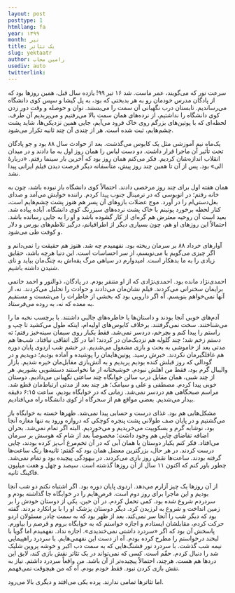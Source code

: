 ```yaml
---
layout: post
posttype: 1
htmllang: fa
year: ۱۳۹۹
month: تیر
title: یک تئاتر
slug: yektaatr
author: رامین مجاب
usediv: auto
twitterlink: 
---
```


سرعت نور که می‌گویند، عمر ماست. شد ۱۶ تیر ۹۹! یازده سال قبل، همین روزها بود که از پادگان مدرس خودمان رو به هر بدبختی که بود، به پل گیشا و سپس کوی دانشگاه می‌رساندیم. تابستان درب نگهبانی آن سمت را می‌بستند. توان و حوصله و وقت دور زدن کوی دانشگاه را نداشتیم، از نرده‌های همان سمت بالا می‌رفتیم و می‌پریدیم آن طرف. لحظه‌ای که با پوتین‌های بزرگم روی خاک فرود می‌آیم، جایی همین نزدیکی‌ها، شاید پشت چشم‌هایم، ثبت شده است. هر از چندی آن چند ثانیه تکرار می‌شود.

یک‌ماه نیم آموزشی مثل یک کابوس می‌گذشت. بعد از حوادث سال ۸۸ بود و جو پادگان تحت تأثیر آن ماجرا قرار داشت. دو دست لباس را همان روز اول به ما دادند و در میدان انقلاب اندازه‌شان کردیم. فکر می‌کنم همان روز بود که آخرین بار سینما رفتم. «دربارهٔ الی» بود. پس از آن تا همین چند روز پیش، متأسفانه دیگر فرصت دیدن فیلم ایرانی پیدا نشد. 

همان هفته اول برای چند روز مرخصی دادند. احتمالاً کوی دانشگاه باز نبوده باشد، چون به خانه رفتم؛ در اتوبوسی که در ترمینال جنوب پیدا کردم. راننده خوابش می‌آمد و صدای بغل‌دستی‌ام را در آورد. موج عضلات بازوهای آن پسر هم هنوز پشت چشم‌هایم است، کنار لحظه برخورد پوتینم با خاک پشت نرده‌های سبزرنگ کوی دانشگاه. آباده پیاده شد. بعید است آن روحیه معترض هم گره‌ای از کار گشوده باشد و او را به جایی رسانده باشد. احتمالاً ‌این روزهای او هم، چون بسیاری دیگر از اطرافیانم، درگیر تلاطم‌های بورس و دلار و کوفت طی می‌شود.

آوارهای خرداد ۸۸ بر سرمان ریخته بود. نفهمیدم چه شد. هنوز هم حقیقت را نمی‌دانم و اگر چیزی می‌گویم یا می‌نویسم، از سر احساسات است. این دنیا هرچه باشد، حقایق زیادی را به ما بدهکار است. امیدوارم در سیاهی مرگ یقه‌اش به چنگ‌مان بیاید و نای شنیدن داشته باشیم.

احمدی‌نژاد مانده بود. احمدی‌نژادی که از او متنفر بودم. در پادگان، ذوالنور و احمد خاتمی برایمان سخنرانی می‌کردند. فیلم نشان‌مان می‌دادند و حوادث را تحلیل می‌کردند. نه، از آنها نمی‌خواهم بنویسم. آه اگر دارویی بود که بخشی از خاطرات را می‌شست و مستقیم به معده که نه، به روده می‌فرستاد.

آدم‌های خوبی آنجا بودند و داستان‌ها یا خاطره‌های جالبی داشتند. با برچسب نخبه ما را می‌شناختند. سخت نمی‌گرفتند. برخلاف کابوس‌های اولیه‌ام،  اینکه طول می‌کشید تا چپ و راستم را پیدا کنم و بچرخم، دردسر نمی‌شد. فقط یکبار روی سیمان سینه‌خیز رفتم؛ ته دستم زخم شد؛ چند گلوله هم نزدیک‌مان در کردند؛ اما در کل اتفاقی نیافتاد. شب‌ها هم مدتی بعد از خاموشی به بحث و بازی مشغول می‌شدیم. در خشم شب اردوی پایان دوره هم غافلگیرمان نکردند. خبرش رسید. پوتین‌هایمان را پوشیده و آماده بودیم؛ دویدیم و در گودالی که روز قبلش کنده بودیم پریدیم و به آتش‌بازی مقابل‌مان خیره شدیم. بازار والیبال گرم بود، فقط من اهلش نبودم. خوشبختانه از ما نخواستند دستشویی بشوریم. هر از چند شبی، همان مقابل درب سالن خوابگاه چند ساعتی نگهبانی می‌دادیم. دوستان خوبی پیدا کردم. مصطفی و علی و سیامک؛ هر چند بعد از مدتی ارتباط‌مان قطع شد. مراسم صبحگاهی هم دردسر نمی‌شد. زمانی که در خوابگاه بودیم، ساعت ۶:۱۵ دقیقه بیدار می‌شدیم. بعضی مواقع هم از سحرگاه از کوی دانشگاه راه می‌افتادیم.

مشکل‌هایی هم بود. غذای درست و حسابی پیدا نمی‌شد. ظهرها خسته به خوابگاه باز می‌گشتیم و در پایان صف طولانی پشت پنجره کوچکی که دروازه ورود به تنها مغازه آنجا بود، نوشابه گرم و بسکوییت می‌خریدیم و می‌خوردیم. البته اگر تمام نمی‌شد. بحران اضافه تقاضای چایی هم وجود داشت؛ مخصوصاً بعد از شام که هوسش بر سرمان می‌افتاد. فکر کنم یکبار دوستان با همان آبی که در آن تخم‌مرغ آب‌پز کرده بودند، چایی درست کردند. در هر حال، بزرگترین معضل همان بود که گفتم: ثانیه‌ها رنگ ساعت‌ها گرفته بودند. ساعت‌ها نقش روز بازی می‌کردند. در بیهودگی پیچیده بود و تمام نمی‌شد. چطور باور کنم که اکنون ۱۱ سال از آن روزها گذشته است. سیصد و چهل و هفت میلیون فاکینگ ثانیه.

از آن روزها یک چیز آزارم می‌دهد. اردوی پایان دوره بود. اگر اشتباه نکنم دو شب آنجا بودیم و این ماجرا برای روز دوم است. قرص‌هایم را در خوابگاه جا گذاشته بودم و سردردم شروع شده بود. کمی تحمل کردم. در آن حین، یکی از دوستان خودش را بر زمین انداخت و شروع به لرزیدن کرد. دیگر دوستان پزشک او را با برانکارد بردند. گفته بود که دیگر شب را آنجا سر نمی‌کند. بعد از ظهر بود که به سمت چادر مسئولان اردو حرکت کردم، مقابلشان ایستادم و اجازه خواستم که به خوابگاه بروم و قرصم را بیاورم. پاسخش آن بود که اگر «سردرد داشتی نمی‌خندیدی». اجازه نداد. نفهمیدم اما گویا با لبخند درخواستم را مطرح کرده بودم. آه از دست این نفهمی‌هایم. با سردرد راهپیمایی نیمه شب گذشت. با سردرد نور فشنگ‌هایی که به سمت دب اکبر و خوشه پروین شلیک شد را دنبال کردم. حقّم است. کسی که نمی‌تواند در یک تئاتر نقش بازی کند، لایق این دردها هم هست. هرچند، احتمالاً پیچیده‌تر از آن باشد. من واقعاً سردرد داشتم. نیاز به نقش بازی کردن نبود. فقط خودم بودم. آه که من هیچوقت نمی‌فهمم.

اما تئاترها تمامی ندارند. پرده یکی می‌افتد و دیگری بالا می‌رود.



